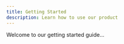 ```yaml
---
title: Getting Started
description: Learn how to use our product
---
```


Welcome to our getting started guide...
